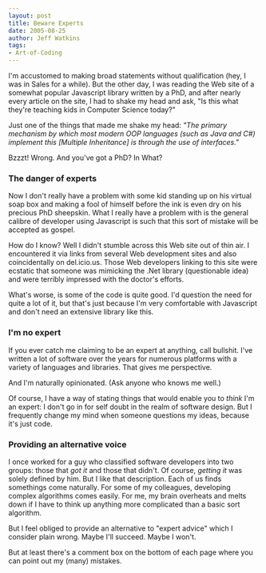```yaml
---
layout: post
title: Beware Experts
date: 2005-08-25
author: Jeff Watkins
tags:
- Art-of-Coding
---
```


I'm accustomed to making broad statements without qualification (hey, I was in Sales for a while). But the other day, I was reading the Web site of a somewhat popular Javascript library written by a PhD, and after nearly every article on the site, I had to shake my head and ask, "Is this what they're teaching kids in Computer Science today?"

Just one of the things that made me shake my head: *"The primary mechanism by which most modern OOP languages (such as Java and C#) implement this [Multiple Inheritance] is through the use of interfaces."*

Bzzzt! Wrong. And you've got a PhD? In What?
<!--more-->
### The danger of experts ###

Now I don't really have a problem with some kid standing up on his virtual soap box and making a fool of himself before the ink is even dry on his precious PhD sheepskin. What I really have a problem with is the general calibre of developer using Javascript is such that this sort of mistake will be accepted as gospel.

How do I know? Well I didn't stumble across this Web site out of thin air. I encountered it via links from several Web development sites and also coincidentally on del.icio.us. Those Web developers linking to this site were ecstatic that someone was mimicking the .Net library (questionable idea) and were terribly impressed with the doctor's efforts.

What's worse, is some of the code is quite good. I'd question the need for quite a lot of it, but that's just because I'm very comfortable with Javascript and don't need an extensive library like this.

### I'm no expert ###

If you ever catch me claiming to be an expert at anything, call bullshit. I've written a lot of software over the years for numerous platforms with a variety of languages and libraries. That gives me perspective.

And I'm naturally opinionated. (Ask anyone who knows me well.)

Of course, I have a way of stating things that would enable you to *think* I'm an expert: I don't go in for self doubt in the realm of software design. But I frequently change my mind when someone questions my ideas, because it's just code.

### Providing an alternative voice ###

I once worked for a guy who classified software developers into two groups: those that *got it* and those that didn't. Of course, *getting it* was solely defined by him. But I like that description. Each of us finds somethings come naturally. For some of my colleagues, developing complex algorithms comes easily. For me, my brain overheats and melts down if I have to think up anything more complicated than a basic sort algorithm.

But I feel obliged to provide an alternative to "expert advice" which I consider plain wrong. Maybe I'll succeed. Maybe I won't.

But at least there's a comment box on the bottom of each page where you can point out my (many) mistakes.